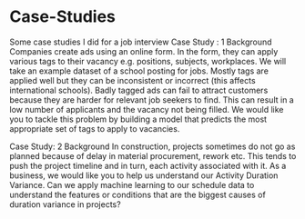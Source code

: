 # Case-Studies
Some case studies I did for a job interview 
Case Study : 1
Background
Companies create ads using an online form. In the form, they can apply various tags to their vacancy e.g. positions, subjects, workplaces. We will take an example dataset of a school posting for jobs. Mostly tags are applied well but they can be inconsistent or incorrect (this affects international schools).
Badly tagged ads can fail to attract customers because they are harder for relevant job seekers to find. This can result in a low number of applicants and the vacancy not being filled. We would like you to tackle this problem by building a model that predicts the most appropriate set of tags to apply to vacancies.

Case Study: 2
Background
In construction, projects sometimes do not go as planned because of delay in material procurement, rework etc. This tends to push the project timeline and in turn, each activity associated with it. As a business, we would like you to help us understand our Activity Duration Variance. Can we apply machine learning to our schedule data to understand the features or conditions that are the biggest causes of duration variance in projects?

